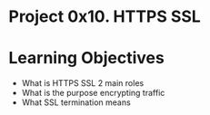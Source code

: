 # Project 0x10. HTTPS SSL

# Learning Objectives

* What is HTTPS SSL 2 main roles
* What is the purpose encrypting traffic
* What SSL termination means
